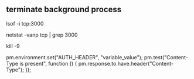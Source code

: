 ## terminate background process

lsof -i tcp:3000

netstat -vanp tcp | grep 3000

kill -9 <PID>

pm.environment.set("AUTH_HEADER", "variable_value");
pm.test("Content-Type is present", function () {
pm.response.to.have.header("Content-Type");
});
